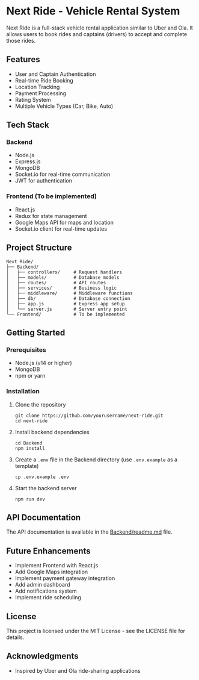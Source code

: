 # Next Ride - Vehicle Rental System

Next Ride is a full-stack vehicle rental application similar to Uber and Ola. It allows users to book rides and captains (drivers) to accept and complete those rides.

## Features

- User and Captain Authentication
- Real-time Ride Booking
- Location Tracking
- Payment Processing
- Rating System
- Multiple Vehicle Types (Car, Bike, Auto)

## Tech Stack

### Backend

- Node.js
- Express.js
- MongoDB
- Socket.io for real-time communication
- JWT for authentication

### Frontend (To be implemented)

- React.js
- Redux for state management
- Google Maps API for maps and location
- Socket.io client for real-time updates

## Project Structure

```
Next Ride/
├── Backend/
│   ├── controllers/     # Request handlers
│   ├── models/          # Database models
│   ├── routes/          # API routes
│   ├── services/        # Business logic
│   ├── middleware/      # Middleware functions
│   ├── db/              # Database connection
│   ├── app.js           # Express app setup
│   └── server.js        # Server entry point
└── Frontend/            # To be implemented
```

## Getting Started

### Prerequisites

- Node.js (v14 or higher)
- MongoDB
- npm or yarn

### Installation

1. Clone the repository

   ```
   git clone https://github.com/yourusername/next-ride.git
   cd next-ride
   ```

2. Install backend dependencies

   ```
   cd Backend
   npm install
   ```

3. Create a `.env` file in the Backend directory (use `.env.example` as a template)

   ```
   cp .env.example .env
   ```

4. Start the backend server
   ```
   npm run dev
   ```

## API Documentation

The API documentation is available in the [Backend/readme.md](Backend/readme.md) file.

## Future Enhancements

- Implement Frontend with React.js
- Add Google Maps integration
- Implement payment gateway integration
- Add admin dashboard
- Add notifications system
- Implement ride scheduling

## License

This project is licensed under the MIT License - see the LICENSE file for details.

## Acknowledgments

- Inspired by Uber and Ola ride-sharing applications

